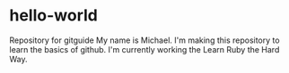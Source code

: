 # hello-world
Repository for gitguide
My name is Michael. I'm making this repository to learn the basics of github. I'm currently working the Learn Ruby the Hard Way.
